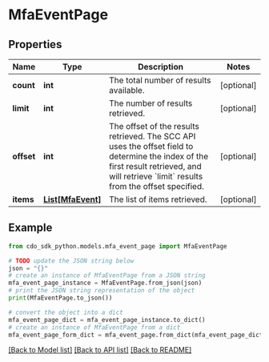 # MfaEventPage


## Properties

Name | Type | Description | Notes
------------ | ------------- | ------------- | -------------
**count** | **int** | The total number of results available. | [optional] 
**limit** | **int** | The number of results retrieved. | [optional] 
**offset** | **int** | The offset of the results retrieved. The SCC API uses the offset field to determine the index of the first result retrieved, and will retrieve &#x60;limit&#x60; results from the offset specified. | [optional] 
**items** | [**List[MfaEvent]**](MfaEvent.md) | The list of items retrieved. | [optional] 

## Example

```python
from cdo_sdk_python.models.mfa_event_page import MfaEventPage

# TODO update the JSON string below
json = "{}"
# create an instance of MfaEventPage from a JSON string
mfa_event_page_instance = MfaEventPage.from_json(json)
# print the JSON string representation of the object
print(MfaEventPage.to_json())

# convert the object into a dict
mfa_event_page_dict = mfa_event_page_instance.to_dict()
# create an instance of MfaEventPage from a dict
mfa_event_page_form_dict = mfa_event_page.from_dict(mfa_event_page_dict)
```
[[Back to Model list]](../README.md#documentation-for-models) [[Back to API list]](../README.md#documentation-for-api-endpoints) [[Back to README]](../README.md)


